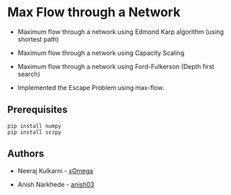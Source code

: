 # Max Flow through a Network 

* Maximum flow through a network using Edmond Karp algorithm (using shortest path)

* Maximum flow through a network using Capacity Scaling

* Maximum flow through a network using Ford-Fulkerson (Depth first search)

* Implemented the Escape Problem using max-flow.

## Prerequisites

```
pip install numpy
pip install scipy

```

## Authors

* Neeraj Kulkarni - [xOmega](https://github.com/xOmega)

* Anish Narkhede - [anish03](https://github.com/anish03)
